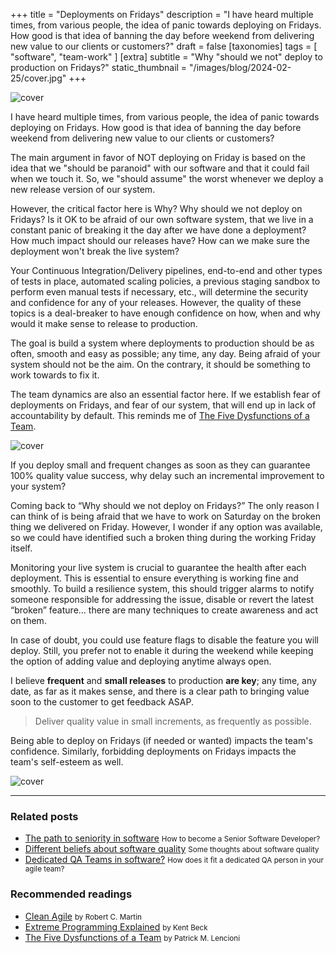 +++
title = "Deployments on Fridays"
description = "I have heard multiple times, from various people, the idea of panic towards deploying on Fridays. How good is that idea of banning the day before weekend from delivering new value to our clients or customers?"
draft = false
[taxonomies]
tags = [ "software", "team-work" ]
[extra]
subtitle = "Why \"should we not\" deploy to production on Fridays?"
static_thumbnail = "/images/blog/2024-02-25/cover.jpg"
+++

![cover](/images/blog/2024-02-25/cover.jpg)

I have heard multiple times, from various people, the idea of panic towards deploying on Fridays. How good is that idea of banning the day before weekend from delivering new value to our clients or customers?

<!-- more -->

The main argument in favor of NOT deploying on Friday is based on the idea that we "should be paranoid" with our software and that it could fail when we touch it. So, we "should assume" the worst whenever we deploy a new release version of our system.

However, the critical factor here is Why? Why should we not deploy on Fridays? Is it OK to be afraid of our own software system, that we live in a constant panic of breaking it the day after we have done a deployment? How much impact should our releases have? How can we make sure the deployment won't break the live system?

Your Continuous Integration/Delivery pipelines, end-to-end and other types of tests in place, automated scaling policies, a previous staging sandbox to perform even manual tests if necessary, etc., will determine the security and confidence for any of your releases. However, the quality of these topics is a deal-breaker to have enough confidence on how, when and why would it make sense to release to production.

The goal is build a system where deployments to production should be as often, smooth and easy as possible; any time, any day. Being afraid of your system should not be the aim. On the contrary, it should be something to work towards to fix it.

The team dynamics are also an essential factor here. If we establish fear of deployments on Fridays, and fear of our system, that will end up in lack of accountability by default. This reminds me of [The Five Dysfunctions of a Team](/readings/the-five-dysfunctions-of-a-team/).

![cover](/images/blog/2024-02-25/middle.jpg)

If you deploy small and frequent changes as soon as they can guarantee 100% quality value success, why delay such an incremental improvement to your system?

Coming back to “Why should we not deploy on Fridays?” The only reason I can think of is being afraid that we have to work on Saturday on the broken thing we delivered on Friday. However, I wonder if any option was available, so we could have identified such a broken thing during the working Friday itself.

Monitoring your live system is crucial to guarantee the health after each deployment. This is essential to ensure everything is working fine and smoothly. To build a resilience system, this should trigger alarms to notify someone responsible for addressing the issue, disable or revert the latest “broken” feature… there are many techniques to create awareness and act on them.

In case of doubt, you could use feature flags to disable the feature you will deploy. Still, you prefer not to enable it during the weekend while keeping the option of adding value and deploying anytime always open. 

I believe **frequent** and **small releases** to production **are key**; any time, any date, as far as it makes sense, and there is a clear path to bringing value soon to the customer to get feedback ASAP.

> Deliver quality value in small increments, as frequently as possible.

Being able to deploy on Fridays (if needed or wanted) impacts the team's confidence. Similarly, forbidding deployments on Fridays impacts the team's self-esteem as well.

![cover](/images/blog/2024-02-25/footer.jpg)

---

### Related posts

- [The path to seniority in software](/blog/the-path-to-seniority-in-software/) <small>How to become a Senior Software Developer?</small>
- [Different beliefs about software quality](/blog/different-beliefs-about-software-quality/) <small>Some thoughts about software quality</small>
- [Dedicated QA Teams in software?](/blog/dedicated-qa-teams/) <small>How does it fit a dedicated QA person in your agile team?</small>

### Recommended readings

- [Clean Agile](/readings/clean-agile/) <small>by Robert C. Martin</small>
- [Extreme Programming Explained](/readings/xp-embrace-change/) <small>by Kent Beck</small>
- [The Five Dysfunctions of a Team](/readings/the-five-dysfunctions-of-a-team/) <small>by Patrick M. Lencioni</small>
